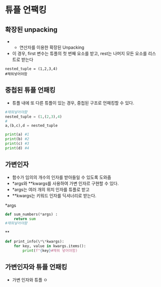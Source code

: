 
# 튜플 언팩킹

## 확장된 unpacking
- * 연산자를 이용한 확장된 Unpacking
- 이 경우, first 변수는 튜플의 첫 번째 요소를 받고, rest는 나머지 모든 요소를 리스트로 받는다

```
nested_tuple = (1,2,3,4)
#채워넣어야함 
```

## 중첩된 튜플 언패킹
- 튜플 내에 또 다른 튜플이 있는 경우, 중첩된 구조로 언패킹할 수 있다.
```python
#채워넣어야함 
nested_tuple = (1,(2,3),4)
#
a,(b,c),d = nested_tuple

print(a) #1
print(b) #2
print(c) #3
print(d) #4
```


## 가변인자
- 함수가 임의의 개수의 인자를 받아들일 수 있도록 도와줌
- \*args와 \*\*kwargs를 사용하여 가변 인자르 구현할 수 있다.
- \*args는 여러 개의 위치 인자를 튜플로 받고
- \*\*kwargs는 키워드 인자를 딕셔너리로 받는다.

\*args
```python
def sum_numbers(*args) :
	return sum
#채워넣어야함 
```
\*\*
```python
def print_info(\*\*kwargs):
	for key, value in kwargs.items():
		print(f"{key}#채워 넣어야함)
```


## 가변인자와 튜플 언패킹
- 가변 인자와 튜플 ㅇ

